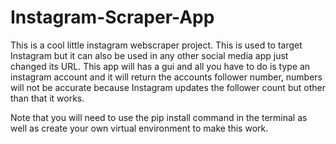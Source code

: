 # Instagram-Scraper-App


This is a cool little instagram webscraper project. This is used to target Instagram but it can also be used in any other social media app just changed 
its URL. This app will has a gui and all you have to do is type an instagram account and it will return the accounts follower number, numbers will not be
accurate because Instagram updates the follower count but other than that it works. 

Note that you will need to use the pip install command in the terminal as well as create your own virtual environment to make this work.


